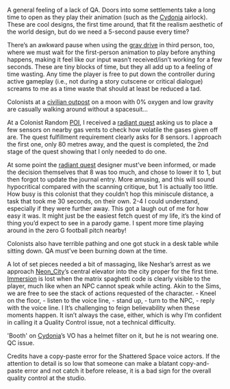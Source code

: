A general feeling of a lack of QA. Doors into some settlements take a long time to open as they play their animation (such as the [Cydonia](../Cities/Cydonia.md) airlock). These are cool designs, the first time around, that fit the realism aesthetic of the world design, but do we need a 5-second pause every time? 

There’s an awkward pause when using the [grav drive](../Exploring/Travelling.md) in third person, too, where we must wait for the first-person animation to play before anything happens, making it feel like our input wasn’t received/isn’t working for a few seconds. These are tiny blocks of time, but they all add up to a feeling of time wasting. Any time the player is free to put down the controller during active gameplay (i.e., not during a story cutscene or critical dialogue) screams to me as a time waste that should at least be reduced a tad.

Colonists at a [civilian outpost](../Exploring/Points_of_Interest.md) on a moon with 0% oxygen and low gravity are casually walking around without a spacesuit…

At a Colonist Random [POI](../Exploring/Points_of_Interest.md), I received a [radiant quest](../Gameplay_Systems/Radiant_Quests.md) asking us to place a few sensors on nearby gas vents to check how volatile the gases given off are. The quest fulfillment requirement clearly asks for 8 sensors. I approach the first one, only 80 metres away, and the quest is completed, the 2nd stage of the quest showing that I only needed to do one.

At some point the [radiant quest](../Gameplay_Systems/Radiant_Quests.md) designer must’ve been informed, or made the decision themselves that 8 was too much, and chose to lower it to 1, but then forgot to update the journal entry. More amusing, and this will sound hypocritical compared with the scanning critique, but 1 is actually too little. How busy is this colonist that they couldn’t hop this miniscule distance, a task that took me 30 seconds, on their own. 2-4 I could understand, especially if they were further away. This got a laugh out of me for how easy it was. It might just be the easiest fetch quest of my life, it’s the kind of thing you’d expect to see in a parody game. I spent more time playing around in the zero G football pitch nearby!

Colonists also have terrible pathing and one got stuck in a desk table while sitting down. QA must’ve been burning down at the time.

A lot of set pieces needed a bit of massaging, like Neshar’s arrest as we approach [Neon_City](../Cities/Neon_City.md)’s central elevator into the city proper for the first time. [Immersion](../Presentation/Immersion.md) is lost when the matrix spaghetti code is clearly visible to the player, much like when an NPC cannot speak while acting. Akin to the Sims, we are free to see the stack of actions requested of the character. 
	- Kneel on the floor, 
	- listen to the voice line, 
	- stand up, 
	- turn to the NPC, 
	- reply with the voice line. I
It’s challenging to feign believability when these moments happen. It isn’t always the case, either, which is why I’m confident in calling it a Quality Control issue, not a technical difficulty.

'Booth' on [Cydonia](../Cities/Cydonia.md)’s VO has a helmet filter on it, but he is not wearing one. QC issue.

Credits have a copy-paste error for the Shattered Space voice actors. If the attention to detail is so low that someone can make a blatant copy-and-paste error and not catch it before release, it is a bad sign for the overall quality control at the studio.


